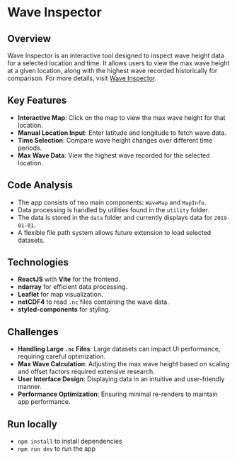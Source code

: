# Wave Inspector

## Overview
Wave Inspector is an interactive tool designed to inspect wave height data for a selected location and time. It allows users to view the max wave height at a given location, along with the highest wave recorded historically for comparison. For more details, visit [Wave Inspector](https://wave-inspector.netlify.app/).

## Key Features
- **Interactive Map**: Click on the map to view the max wave height for that location.
- **Manual Location Input**: Enter latitude and longitude to fetch wave data.
- **Time Selection**: Compare wave height changes over different time periods.
- **Max Wave Data**: View the highest wave recorded for the selected location.

## Code Analysis
- The app consists of two main components: `WaveMap` and `MapInfo`.
- Data processing is handled by utilities found in the `utility` folder.
- The data is stored in the `data` folder and currently displays data for `2019-01-01`.
- A flexible file path system allows future extension to load selected datasets.

## Technologies
- **ReactJS** with **Vite** for the frontend.
- **ndarray** for efficient data processing.
- **Leaflet** for map visualization.
- **netCDF4** to read `.nc` files containing the wave data.
- **styled-components** for styling.

## Challenges
- **Handling Large `.nc` Files**: Large datasets can impact UI performance, requiring careful optimization.
- **Max Wave Calculation**: Adjusting the max wave height based on scaling and offset factors required extensive research.
- **User Interface Design**: Displaying data in an intuitive and user-friendly manner.
- **Performance Optimization**: Ensuring minimal re-renders to maintain app performance.

## Run locally 
- `npm install` to install dependencies
- `npm run dev` to run the app

